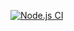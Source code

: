 [![Node.js CI](https://github.com/TendaniMamadi/bootcamp_terminal_tests/actions/workflows/node.js.yml/badge.svg)](https://github.com/TendaniMamadi/bootcamp_terminal_tests/actions/workflows/node.js.yml)
